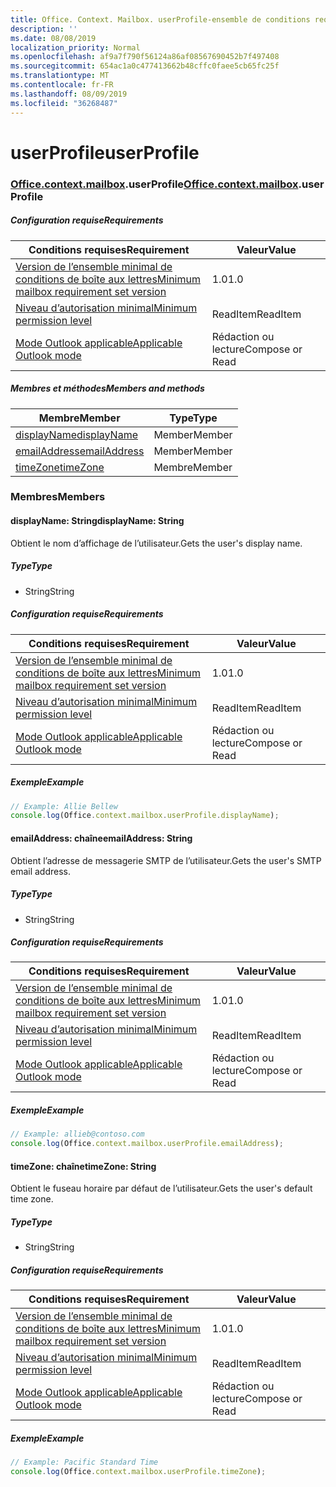 ```yaml
---
title: Office. Context. Mailbox. userProfile-ensemble de conditions requises 1,1
description: ''
ms.date: 08/08/2019
localization_priority: Normal
ms.openlocfilehash: af9a7f790f56124a86af08567690452b7f497408
ms.sourcegitcommit: 654ac1a0c477413662b48cffc0faee5cb65fc25f
ms.translationtype: MT
ms.contentlocale: fr-FR
ms.lasthandoff: 08/09/2019
ms.locfileid: "36268487"
---
```

# <a name="userprofile"></a><span data-ttu-id="da782-102">userProfile</span><span class="sxs-lookup"><span data-stu-id="da782-102">userProfile</span></span>

### <a name="officeofficemdcontextofficecontextmdmailboxofficecontextmailboxmduserprofile"></a><span data-ttu-id="da782-103">[Office](Office.md)[.context](Office.context.md)[.mailbox](Office.context.mailbox.md).userProfile</span><span class="sxs-lookup"><span data-stu-id="da782-103">[Office](Office.md)[.context](Office.context.md)[.mailbox](Office.context.mailbox.md).userProfile</span></span>

##### <a name="requirements"></a><span data-ttu-id="da782-104">Configuration requise</span><span class="sxs-lookup"><span data-stu-id="da782-104">Requirements</span></span>

|<span data-ttu-id="da782-105">Conditions requises</span><span class="sxs-lookup"><span data-stu-id="da782-105">Requirement</span></span>| <span data-ttu-id="da782-106">Valeur</span><span class="sxs-lookup"><span data-stu-id="da782-106">Value</span></span>|
|---|---|
|[<span data-ttu-id="da782-107">Version de l’ensemble minimal de conditions de boîte aux lettres</span><span class="sxs-lookup"><span data-stu-id="da782-107">Minimum mailbox requirement set version</span></span>](/office/dev/add-ins/reference/requirement-sets/outlook-api-requirement-sets)| <span data-ttu-id="da782-108">1.0</span><span class="sxs-lookup"><span data-stu-id="da782-108">1.0</span></span>|
|[<span data-ttu-id="da782-109">Niveau d’autorisation minimal</span><span class="sxs-lookup"><span data-stu-id="da782-109">Minimum permission level</span></span>](/outlook/add-ins/understanding-outlook-add-in-permissions)| <span data-ttu-id="da782-110">ReadItem</span><span class="sxs-lookup"><span data-stu-id="da782-110">ReadItem</span></span>|
|[<span data-ttu-id="da782-111">Mode Outlook applicable</span><span class="sxs-lookup"><span data-stu-id="da782-111">Applicable Outlook mode</span></span>](/outlook/add-ins/#extension-points)| <span data-ttu-id="da782-112">Rédaction ou lecture</span><span class="sxs-lookup"><span data-stu-id="da782-112">Compose or Read</span></span>|

##### <a name="members-and-methods"></a><span data-ttu-id="da782-113">Membres et méthodes</span><span class="sxs-lookup"><span data-stu-id="da782-113">Members and methods</span></span>

| <span data-ttu-id="da782-114">Membre</span><span class="sxs-lookup"><span data-stu-id="da782-114">Member</span></span> | <span data-ttu-id="da782-115">Type</span><span class="sxs-lookup"><span data-stu-id="da782-115">Type</span></span> |
|--------|------|
| [<span data-ttu-id="da782-116">displayName</span><span class="sxs-lookup"><span data-stu-id="da782-116">displayName</span></span>](#displayname-string) | <span data-ttu-id="da782-117">Member</span><span class="sxs-lookup"><span data-stu-id="da782-117">Member</span></span> |
| [<span data-ttu-id="da782-118">emailAddress</span><span class="sxs-lookup"><span data-stu-id="da782-118">emailAddress</span></span>](#emailaddress-string) | <span data-ttu-id="da782-119">Member</span><span class="sxs-lookup"><span data-stu-id="da782-119">Member</span></span> |
| [<span data-ttu-id="da782-120">timeZone</span><span class="sxs-lookup"><span data-stu-id="da782-120">timeZone</span></span>](#timezone-string) | <span data-ttu-id="da782-121">Membre</span><span class="sxs-lookup"><span data-stu-id="da782-121">Member</span></span> |

### <a name="members"></a><span data-ttu-id="da782-122">Membres</span><span class="sxs-lookup"><span data-stu-id="da782-122">Members</span></span>

#### <a name="displayname-string"></a><span data-ttu-id="da782-123">displayName: String</span><span class="sxs-lookup"><span data-stu-id="da782-123">displayName: String</span></span>

<span data-ttu-id="da782-124">Obtient le nom d’affichage de l’utilisateur.</span><span class="sxs-lookup"><span data-stu-id="da782-124">Gets the user's display name.</span></span>

##### <a name="type"></a><span data-ttu-id="da782-125">Type</span><span class="sxs-lookup"><span data-stu-id="da782-125">Type</span></span>

*   <span data-ttu-id="da782-126">String</span><span class="sxs-lookup"><span data-stu-id="da782-126">String</span></span>

##### <a name="requirements"></a><span data-ttu-id="da782-127">Configuration requise</span><span class="sxs-lookup"><span data-stu-id="da782-127">Requirements</span></span>

|<span data-ttu-id="da782-128">Conditions requises</span><span class="sxs-lookup"><span data-stu-id="da782-128">Requirement</span></span>| <span data-ttu-id="da782-129">Valeur</span><span class="sxs-lookup"><span data-stu-id="da782-129">Value</span></span>|
|---|---|
|[<span data-ttu-id="da782-130">Version de l’ensemble minimal de conditions de boîte aux lettres</span><span class="sxs-lookup"><span data-stu-id="da782-130">Minimum mailbox requirement set version</span></span>](/office/dev/add-ins/reference/requirement-sets/outlook-api-requirement-sets)| <span data-ttu-id="da782-131">1.0</span><span class="sxs-lookup"><span data-stu-id="da782-131">1.0</span></span>|
|[<span data-ttu-id="da782-132">Niveau d’autorisation minimal</span><span class="sxs-lookup"><span data-stu-id="da782-132">Minimum permission level</span></span>](/outlook/add-ins/understanding-outlook-add-in-permissions)| <span data-ttu-id="da782-133">ReadItem</span><span class="sxs-lookup"><span data-stu-id="da782-133">ReadItem</span></span>|
|[<span data-ttu-id="da782-134">Mode Outlook applicable</span><span class="sxs-lookup"><span data-stu-id="da782-134">Applicable Outlook mode</span></span>](/outlook/add-ins/#extension-points)| <span data-ttu-id="da782-135">Rédaction ou lecture</span><span class="sxs-lookup"><span data-stu-id="da782-135">Compose or Read</span></span>|

##### <a name="example"></a><span data-ttu-id="da782-136">Exemple</span><span class="sxs-lookup"><span data-stu-id="da782-136">Example</span></span>

```javascript
// Example: Allie Bellew
console.log(Office.context.mailbox.userProfile.displayName);
```

#### <a name="emailaddress-string"></a><span data-ttu-id="da782-137">emailAddress: chaîne</span><span class="sxs-lookup"><span data-stu-id="da782-137">emailAddress: String</span></span>

<span data-ttu-id="da782-138">Obtient l’adresse de messagerie SMTP de l’utilisateur.</span><span class="sxs-lookup"><span data-stu-id="da782-138">Gets the user's SMTP email address.</span></span>

##### <a name="type"></a><span data-ttu-id="da782-139">Type</span><span class="sxs-lookup"><span data-stu-id="da782-139">Type</span></span>

*   <span data-ttu-id="da782-140">String</span><span class="sxs-lookup"><span data-stu-id="da782-140">String</span></span>

##### <a name="requirements"></a><span data-ttu-id="da782-141">Configuration requise</span><span class="sxs-lookup"><span data-stu-id="da782-141">Requirements</span></span>

|<span data-ttu-id="da782-142">Conditions requises</span><span class="sxs-lookup"><span data-stu-id="da782-142">Requirement</span></span>| <span data-ttu-id="da782-143">Valeur</span><span class="sxs-lookup"><span data-stu-id="da782-143">Value</span></span>|
|---|---|
|[<span data-ttu-id="da782-144">Version de l’ensemble minimal de conditions de boîte aux lettres</span><span class="sxs-lookup"><span data-stu-id="da782-144">Minimum mailbox requirement set version</span></span>](/office/dev/add-ins/reference/requirement-sets/outlook-api-requirement-sets)| <span data-ttu-id="da782-145">1.0</span><span class="sxs-lookup"><span data-stu-id="da782-145">1.0</span></span>|
|[<span data-ttu-id="da782-146">Niveau d’autorisation minimal</span><span class="sxs-lookup"><span data-stu-id="da782-146">Minimum permission level</span></span>](/outlook/add-ins/understanding-outlook-add-in-permissions)| <span data-ttu-id="da782-147">ReadItem</span><span class="sxs-lookup"><span data-stu-id="da782-147">ReadItem</span></span>|
|[<span data-ttu-id="da782-148">Mode Outlook applicable</span><span class="sxs-lookup"><span data-stu-id="da782-148">Applicable Outlook mode</span></span>](/outlook/add-ins/#extension-points)| <span data-ttu-id="da782-149">Rédaction ou lecture</span><span class="sxs-lookup"><span data-stu-id="da782-149">Compose or Read</span></span>|

##### <a name="example"></a><span data-ttu-id="da782-150">Exemple</span><span class="sxs-lookup"><span data-stu-id="da782-150">Example</span></span>

```javascript
// Example: allieb@contoso.com
console.log(Office.context.mailbox.userProfile.emailAddress);
```

#### <a name="timezone-string"></a><span data-ttu-id="da782-151">timeZone: chaîne</span><span class="sxs-lookup"><span data-stu-id="da782-151">timeZone: String</span></span>

<span data-ttu-id="da782-152">Obtient le fuseau horaire par défaut de l’utilisateur.</span><span class="sxs-lookup"><span data-stu-id="da782-152">Gets the user's default time zone.</span></span>

##### <a name="type"></a><span data-ttu-id="da782-153">Type</span><span class="sxs-lookup"><span data-stu-id="da782-153">Type</span></span>

*   <span data-ttu-id="da782-154">String</span><span class="sxs-lookup"><span data-stu-id="da782-154">String</span></span>

##### <a name="requirements"></a><span data-ttu-id="da782-155">Configuration requise</span><span class="sxs-lookup"><span data-stu-id="da782-155">Requirements</span></span>

|<span data-ttu-id="da782-156">Conditions requises</span><span class="sxs-lookup"><span data-stu-id="da782-156">Requirement</span></span>| <span data-ttu-id="da782-157">Valeur</span><span class="sxs-lookup"><span data-stu-id="da782-157">Value</span></span>|
|---|---|
|[<span data-ttu-id="da782-158">Version de l’ensemble minimal de conditions de boîte aux lettres</span><span class="sxs-lookup"><span data-stu-id="da782-158">Minimum mailbox requirement set version</span></span>](/office/dev/add-ins/reference/requirement-sets/outlook-api-requirement-sets)| <span data-ttu-id="da782-159">1.0</span><span class="sxs-lookup"><span data-stu-id="da782-159">1.0</span></span>|
|[<span data-ttu-id="da782-160">Niveau d’autorisation minimal</span><span class="sxs-lookup"><span data-stu-id="da782-160">Minimum permission level</span></span>](/outlook/add-ins/understanding-outlook-add-in-permissions)| <span data-ttu-id="da782-161">ReadItem</span><span class="sxs-lookup"><span data-stu-id="da782-161">ReadItem</span></span>|
|[<span data-ttu-id="da782-162">Mode Outlook applicable</span><span class="sxs-lookup"><span data-stu-id="da782-162">Applicable Outlook mode</span></span>](/outlook/add-ins/#extension-points)| <span data-ttu-id="da782-163">Rédaction ou lecture</span><span class="sxs-lookup"><span data-stu-id="da782-163">Compose or Read</span></span>|

##### <a name="example"></a><span data-ttu-id="da782-164">Exemple</span><span class="sxs-lookup"><span data-stu-id="da782-164">Example</span></span>

```javascript
// Example: Pacific Standard Time
console.log(Office.context.mailbox.userProfile.timeZone);
```
